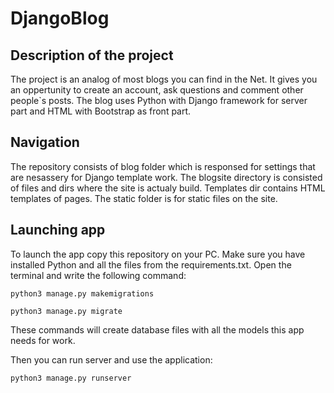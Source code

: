 # DjangoBlog

## Description of the project
The project is an analog of most blogs you can find in the Net. It gives you an oppertunity to create an account, ask questions and comment other people`s 
posts. The blog uses Python with Django framework for server part and HTML with Bootstrap as front part.

## Navigation
The repository consists of blog folder which is responsed for settings that are nesassery for Django template work.
The blogsite directory is consisted of files and dirs where the site is actualy build. Templates dir contains HTML templates of pages.
The static folder is for static files on the site.

## Launching app
To launch the app copy this repository on your PC. Make sure you have installed Python and all the files from the requirements.txt. Open the terminal
and write the following command: 
```
python3 manage.py makemigrations
```
```
python3 manage.py migrate
```
These commands will create database files with all the models this app needs for work.

Then you can run server and use the application:
```
python3 manage.py runserver 
```
